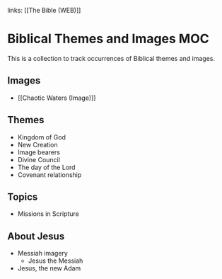links: [[The Bible (WEB)]]
# Biblical Themes and Images MOC
This is a collection to track occurrences of Biblical themes and images.

## Images
* [[Chaotic Waters (Image)]]

## Themes
* Kingdom of God
* New Creation
* Image bearers
* Divine Council
* The day of the Lord
* Covenant relationship

## Topics
* Missions in Scripture

## About Jesus
* Messiah imagery
	* Jesus the Messiah
* Jesus, the new Adam